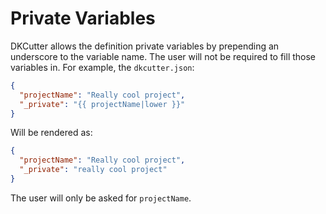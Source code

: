 # Private Variables

DKCutter allows the definition private variables by prepending an underscore to the variable name. The user will not be required to fill those variables in. For example, the `dkcutter.json`:

```json
{
  "projectName": "Really cool project",
  "_private": "{{ projectName|lower }}"
}
```

Will be rendered as:

```json
{
  "projectName": "Really cool project",
  "_private": "really cool project"
}
```

The user will only be asked for `projectName`.

